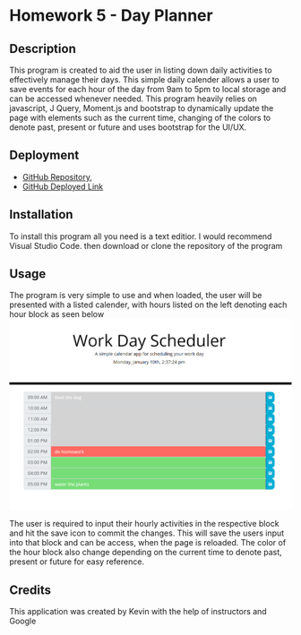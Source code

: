 # Homework 5 - Day Planner

## Description

This program is created to aid the user in listing down daily activities to effectively manage their days. This simple daily calender allows a user to save events for each hour of the day from 9am to 5pm to local storage and can be accessed whenever needed. This program heavily relies on javascript, J Query, Moment.js and bootstrap to dynamically update the page with elements such as the current time, changing of the colors to denote past, present or future and uses bootstrap for the UI/UX.

## Deployment

- [GitHub Repository](https://github.com/cn-kp/Day-Planner),
- [GitHub Deployed Link](https://cn-kp.github.io/Day-Planner/)

## Installation

To install this program all you need is a text editior. I would recommend Visual Studio Code. then download or clone the repository of the program

## Usage

The program is very simple to use and when loaded, the user will be presented with a listed calender, with hours listed on the left denoting each hour block as seen below
![home page day planner](./assets/webpage.png)

The user is required to input their hourly activities in the respective block and hit the save icon to commit the changes. This will save the users input into that block and can be access, when the page is reloaded. The color of the hour block also change depending on the current time to denote past, present or future for easy reference. 

## Credits

This application was created by Kevin with the help of instructors and Google
